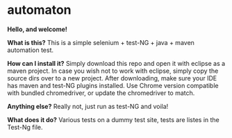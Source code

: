 # automaton
**Hello, and welcome!**

**What is this?**
This is a simple selenium + test-NG + java + maven automation test.

**How can I install it?**
Simply download this repo and open it with eclipse as a maven project. In case you wish not to work with eclipse, simply copy the source dirs over to a new project.
After downloading, make sure your IDE has maven and test-NG plugins installed. Use Chrome version compatible with bundled chromedriver, or update the chromedriver to match.

**Anything else?**
Really not, just run as test-NG and voila!

**What does it do?**
Various tests on a dummy test site, tests are listes in the Test-Ng file.
